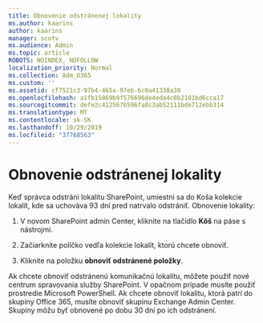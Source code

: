 ```yaml
---
title: Obnovenie odstránenej lokality
ms.author: kaarins
author: kaarins
manager: scotv
ms.audience: Admin
ms.topic: article
ROBOTS: NOINDEX, NOFOLLOW
localization_priority: Normal
ms.collection: Adm_O365
ms.custom: ''
ms.assetid: cf7521c3-97b4-465a-97eb-6c0a41338a30
ms.openlocfilehash: a1fb15869b9f576696de4eda4c0b2101bd6cca17
ms.sourcegitcommit: defe2c412567b596fa8c3ab52111bde712ebb314
ms.translationtype: MT
ms.contentlocale: sk-SK
ms.lasthandoff: 10/29/2019
ms.locfileid: "37768563"
---
```

# <a name="restore-a-deleted-site"></a>Obnovenie odstránenej lokality

Keď správca odstráni lokalitu SharePoint, umiestni sa do Koša kolekcie lokalít, kde sa uchováva 93 dní pred natrvalo odstrániť. Obnovenie lokality:
  
1. V novom SharePoint admin Center, kliknite na tlačidlo **Kôš** na páse s nástrojmi. 
    
2. Začiarknite políčko vedľa kolekcie lokalít, ktorú chcete obnoviť.
    
3. Kliknite na položku **obnoviť odstránené položky**.
    
Ak chcete obnoviť odstránenú komunikačnú lokalitu, môžete použiť nové centrum spravovania služby SharePoint. V opačnom prípade musíte použiť prostredie Microsoft PowerShell. Ak chcete obnoviť lokalitu, ktorá patrí do skupiny Office 365, musíte obnoviť skupinu Exchange Admin Center. Skupiny môžu byť obnovené po dobu 30 dní po ich odstránení.
  

